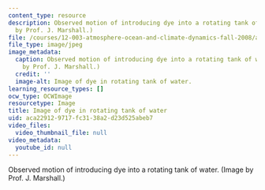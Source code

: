 ```yaml
---
content_type: resource
description: Observed motion of introducing dye into a rotating tank of water. (Image
  by Prof. J. Marshall.)
file: /courses/12-003-atmosphere-ocean-and-climate-dynamics-fall-2008/aca229129717fc3138a2d23d525abeb7_12-003f08-th.jpg
file_type: image/jpeg
image_metadata:
  caption: Observed motion of introducing dye into a rotating tank of water. (Image
    by Prof. J. Marshall.)
  credit: ''
  image-alt: Image of dye in rotating tank of water.
learning_resource_types: []
ocw_type: OCWImage
resourcetype: Image
title: Image of dye in rotating tank of water
uid: aca22912-9717-fc31-38a2-d23d525abeb7
video_files:
  video_thumbnail_file: null
video_metadata:
  youtube_id: null
---
```

Observed motion of introducing dye into a rotating tank of water. (Image by Prof. J. Marshall.)

